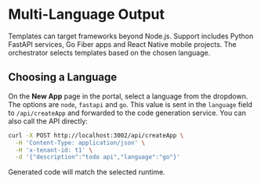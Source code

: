 # Multi-Language Output

Templates can target frameworks beyond Node.js. Support includes Python FastAPI services, Go Fiber apps and React Native mobile projects. The orchestrator selects templates based on the chosen language.

## Choosing a Language

On the **New App** page in the portal, select a language from the dropdown. The options are `node`, `fastapi` and `go`. This value is sent in the `language` field to `/api/createApp` and forwarded to the code generation service. You can also call the API directly:

```bash
curl -X POST http://localhost:3002/api/createApp \
  -H 'Content-Type: application/json' \
  -H 'x-tenant-id: t1' \
  -d '{"description":"todo api","language":"go"}'
```

Generated code will match the selected runtime.
